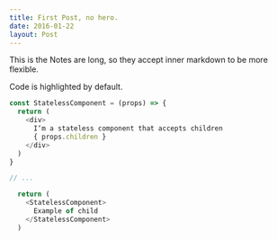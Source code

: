 ```yaml
---
title: First Post, no hero.
date: 2016-01-22
layout: Post
---
```


This is the 
<note content="first post">Notes are long, so they accept inner markdown to be more flexible.</note>

Code is highlighted by default.

```js
const StatelessComponent = (props) => {
  return (
    <div>
      I‘m a stateless component that accepts children
      { props.children }
    </div>
  )
}

// ...

  return (
    <StatelessComponent>
      Example of child
    </StatelessComponent>
  )
```
